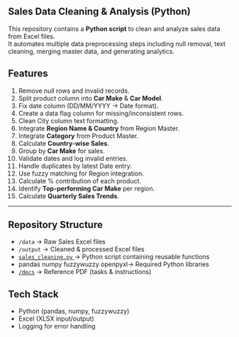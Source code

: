 ## Sales Data Cleaning & Analysis (Python)

This repository contains a **Python script** to clean and analyze sales data from Excel files.  
It automates multiple data preprocessing steps including null removal, text cleaning, merging master data, and generating analytics.


##  Features
1. Remove null rows and invalid records.  
2. Split product column into **Car Make** & **Car Model**.  
3. Fix date column (DD/MM/YYYY → Date format).  
4. Create a data flag column for missing/inconsistent rows.  
5. Clean City column text formatting.  
6. Integrate **Region Name & Country** from Region Master.  
7. Integrate **Category** from Product Master.  
8. Calculate **Country-wise Sales**.  
9. Group by **Car Make** for sales.  
10. Validate dates and log invalid entries.  
11. Handle duplicates by latest Date entry.  
12. Use fuzzy matching for Region integration.  
13. Calculate % contribution of each product.  
14. Identify **Top-performing Car Make** per region.  
15. Calculate **Quarterly Sales Trends**.  

---

##  Repository Structure
- `/data` → Raw Sales Excel files  
- `/output` → Cleaned & processed Excel files  
- [`sales_cleaning.py` ](https://github.com/Junaid30121997/Sales-Data-Cleaning-Python/blob/main/Python%20Code.py)→ Python script containing reusable functions  
- pandas
numpy
fuzzywuzzy
openpyxl→ Required Python libraries  
- [`/docs`](https://github.com/Junaid30121997/Sales-Data-Cleaning-Python/blob/main/Python%20Test%20.pdf) → Reference PDF (tasks & instructions)  

##  Tech Stack
- Python (pandas, numpy, fuzzywuzzy)  
- Excel (XLSX input/output)  
- Logging for error handling  


